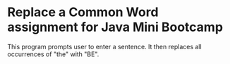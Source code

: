 # Replace a Common Word assignment for Java Mini Bootcamp

This program prompts user to enter a sentence. It then replaces all occurrences of "the" with "BE".
